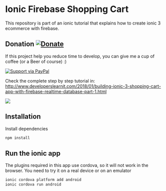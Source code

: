 # Ionic Firebase Shopping Cart
This repository is part of an ionic tutorial that explains how to create ionic 3 ecommerce with firebase.

## Donation [![Donate](https://img.shields.io/badge/Donate-PayPal-green.svg)](https://www.paypal.me/LukasReiner/) 
If this project help you reduce time to develop, you can give me a cup of coffee (or a Beer of course) :)

[![Support via PayPal](https://cdn.rawgit.com/twolfson/paypal-github-button/1.0.0/dist/button.svg)](https://www.paypal.com/cgi-bin/webscr?cmd=_s-xclick&hosted_button_id=VHVLNPVDHQ7DL) 

Check the complete step by step tutorial in: http://www.developerslearnit.com/2018/01/building-ionic-3-shopping-cart-app-with-firebase-realtime-database-part-1.html

![](https://res.cloudinary.com/panachora/image/upload/v1532358973/banner_owgng9.png)

## Installation

Install  dependencies
```sh
npm install
```
## Run the ionic app

The plugins required in this app use cordova, so it will not work in the browser. You need to try it on a real device or on an emulator
```sh
ionic cordova platform add android
ionic cordova run android
```
